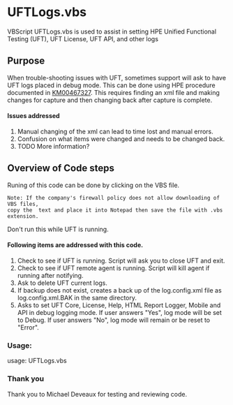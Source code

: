 # UFTLogs.vbs
VBScript UFTLogs.vbs is used to assist in setting HPE Unified Functional Testing (UFT), UFT License, UFT API, and other logs

## Purpose

When trouble-shooting issues with UFT, sometimes support will ask to have UFT logs placed in debug mode.  This can be done using HPE procedure documented in   [KM00467327](https://softwaresupport.hpe.com/group/softwaresupport/search-result/-/facetsearch/document/KM00467327).  This requires finding an xml file and making changes for capture and then changing back after capture is complete.


#### Issues addressed

1. Manual changing of the xml can lead to time lost and manual errors.
2. Confusion on what items were changed and needs to be changed back.
3.  TODO More information?

## Overview of Code steps
Runing of this code can be done by clicking on the VBS file.

    Note: If the company's firewall policy does not allow downloading of VBS files,
    copy the  text and place it into Notepad then save the file with .vbs extension.
Don't run this while UFT is running.

#### Following items are addressed with this code.
1. Check to see if UFT is running.  Script will ask you to close UFT and exit.
2. Check to see if UFT remote agent is running.  Script will kill agent if running after notifying.
3. Ask to delete UFT current logs.
4. If backup does not exist, creates a back up of the log.config.xml file as log.config.xml.BAK in the same directory.
5. Asks to set UFT Core, License, Help, HTML Report Logger, Mobile and API in debug logging mode. If user answers "Yes", log mode will be set to Debug. If user answers "No", log mode will remain or be reset to "Error".

### Usage:

usage:   UFTLogs.vbs


### Thank you
Thank you to Michael Deveaux for testing and reviewing code.
